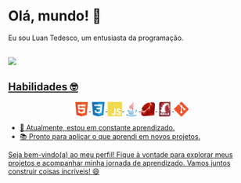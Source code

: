 # Olá, mundo! 👋

Eu sou Luan Tedesco, um entusiasta da programação.

<div><br>
  <a href="https://github.com/LuanTedesco">
  <img height="180em" src="https://github-readme-stats.vercel.app/api/top-langs/?username=LuanTedesco&layout=compact&langs_count=7&theme=github_dark&hide=qml,batchfile"/>
</div>

## Habilidades :nerd_face:

<p align="center">
  <img align="center" alt="html5" height="30" width="auto" src="https://raw.githubusercontent.com/devicons/devicon/master/icons/html5/html5-original.svg">
  <img align="center" alt="css3" height="30" width="auto" src="https://raw.githubusercontent.com/devicons/devicon/master/icons/css3/css3-original.svg">
  <img align="center" alt="javascript" height="30" width="auto" src="https://raw.githubusercontent.com/devicons/devicon/master/icons/javascript/javascript-plain.svg">
  <img align="center" alt="java" height="30" width="auto" src="https://raw.githubusercontent.com/devicons/devicon/master/icons/java/java-original.svg">
  <img align="center" alt="ruby" height="30" width="auto" src="https://raw.githubusercontent.com/devicons/devicon/master/icons/ruby/ruby-original.svg">
  <img align="center" alt="rails" height="30" width="auto" src="https://raw.githubusercontent.com/devicons/devicon/master/icons/rails/rails-original-wordmark.svg">
  <img align="center" alt="git" height="30" width="auto" src="https://raw.githubusercontent.com/devicons/devicon/master/icons/git/git-original.svg">
</p>

- 🌱 Atualmente, estou em constante aprendizado.
- 📚 Pronto para aplicar o que aprendi em novos projetos.

Seja bem-vindo(a) ao meu perfil! Fique à vontade para explorar meus projetos e acompanhar minha jornada de aprendizado. Vamos juntos construir coisas incríveis! 😄
